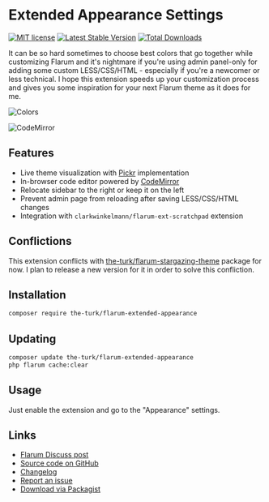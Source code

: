 # Extended Appearance Settings

[![MIT license](https://img.shields.io/badge/license-MIT-blue.svg)](https://github.com/the-turk/flarum-extended-appearance/blob/master/LICENSE) [![Latest Stable Version](https://img.shields.io/packagist/v/the-turk/flarum-extended-appearance.svg)](https://packagist.org/packages/the-turk/flarum-extended-appearance) [![Total Downloads](https://img.shields.io/packagist/dt/the-turk/flarum-extended-appearance.svg)](https://packagist.org/packages/the-turk/flarum-extended-appearance)

It can be so hard sometimes to choose best colors that go together while customizing Flarum and it's nightmare if you're using admin panel-only for adding some custom LESS/CSS/HTML - especially if you're a newcomer or less technical. I hope this extension speeds up your customization process and gives you some inspiration for your next Flarum theme as it does for me.

![Colors](https://i.imgur.com/Ix7Z6XB.gif)

![CodeMirror](https://i.ibb.co/BTr4tzn/code-Mirror.png)

## Features

- Live theme visualization with [Pickr](https://github.com/Simonwep/pickr) implementation
- In-browser code editor powered by [CodeMirror](https://github.com/codemirror/codemirror)
- Relocate sidebar to the right or keep it on the left
- Prevent admin page from reloading after saving LESS/CSS/HTML changes
- Integration with `clarkwinkelmann/flarum-ext-scratchpad` extension

## Conflictions

This extension conflicts with [the-turk/flarum-stargazing-theme](https://discuss.flarum.org/d/22694-stargazing-theme) package for now. I plan to release a new version for it in order to solve this confliction.

## Installation

```bash
composer require the-turk/flarum-extended-appearance
```

## Updating

```bash
composer update the-turk/flarum-extended-appearance
php flarum cache:clear
```

## Usage

Just enable the extension and go to the "Appearance" settings.

## Links

- [Flarum Discuss post](https://discuss.flarum.org/d/23827-extended-appearance-settings)
- [Source code on GitHub](https://github.com/the-turk/flarum-extended-appearance)
- [Changelog](https://github.com/the-turk/flarum-extended-appearance/blob/master/CHANGELOG.md)
- [Report an issue](https://github.com/the-turk/flarum-extended-appearance/issues)
- [Download via Packagist](https://packagist.org/packages/the-turk/flarum-extended-appearance)

